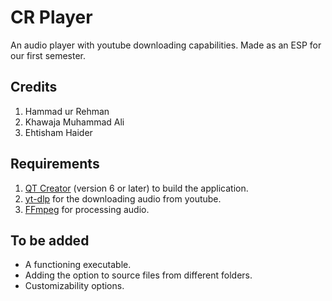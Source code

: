 # CR Player 
An audio player with youtube downloading capabilities. Made as an ESP for our first semester.

## Credits
1. Hammad ur Rehman
2. Khawaja Muhammad Ali
3. Ehtisham Haider

## Requirements
1. [QT Creator](https://www.qt.io/download-open-source) (version 6 or later) to build the application.
2. [yt-dlp](https://github.com/yt-dlp/yt-dlp) for the downloading audio from youtube.
3. [FFmpeg](https://www.ffmpeg.org) for processing audio.

## To be added
- A functioning executable.
- Adding the option to source files from different folders.
- Customizability options.



